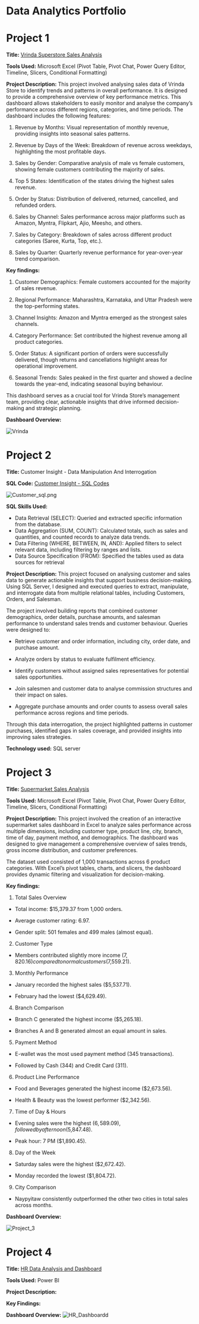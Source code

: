 # Data Analytics Portfolio
# Project 1

**Title:** [Vrinda Superstore Sales Analysis](https://github.com/Fadaramaja/Fadaramaja.github.io/blob/main/03%20-%20Data%20Analyst%20Excel%20Project.xlsx)

**Tools Used:** Microsoft Excel (Pivot Table, Pivot Chat, Power Query Editor, Timeline, Slicers, Conditional Formatting)

**Project Description:** 
This project involved analysing sales data of Vrinda Store to identify trends and patterns in overall performance. It is designed to provide a comprehensive overview of key performance metrics. This dashboard allows stakeholders to easily monitor and analyse the company’s performance across different regions, categories, and time periods. The dashboard includes the following features:

1. Revenue by Months: Visual representation of monthly revenue, providing insights into seasonal sales patterns.

2. Revenue by Days of the Week: Breakdown of revenue across weekdays, highlighting the most profitable days.

3. Sales by Gender: Comparative analysis of male vs female customers, showing female customers contributing the majority of sales.

4. Top 5 States: Identification of the states driving the highest sales revenue.

5. Order by Status: Distribution of delivered, returned, cancelled, and refunded orders.

6. Sales by Channel: Sales performance across major platforms such as Amazon, Myntra, Flipkart, Ajio, Meesho, and others.

7. Sales by Category: Breakdown of sales across different product categories (Saree, Kurta, Top, etc.).

8. Sales by Quarter: Quarterly revenue performance for year-over-year trend comparison.


**Key findings:**
1. Customer Demographics: Female customers accounted for the majority of sales revenue.

2. Regional Performance: Maharashtra, Karnataka, and Uttar Pradesh were the top-performing states.

3. Channel Insights: Amazon and Myntra emerged as the strongest sales channels.

4. Category Performance: Set contributed the highest revenue among all product categories.

5. Order Status: A significant portion of orders were successfully delivered, though returns and cancellations highlight areas for operational improvement.

6. Seasonal Trends: Sales peaked in the first quarter and showed a decline towards the year-end, indicating seasonal buying behaviour.

This dashboard serves as a crucial tool for Vrinda Store’s management team, providing clear, actionable insights that drive informed decision-making and strategic planning.


**Dashboard Overview:** 

![Vrinda](Vrinda.png)

# Project 2
**Title:** Customer Insight - Data Manipulation And Interrogation

**SQL Code:** [Customer Insight - SQL Codes](https://github.com/Fadaramaja/Fadaramaja.github.io/blob/main/Customer.sql)

![Customer_sql.png](Customer_sql.png)

**SQL Skills Used:** 
- Data Retrieval (SELECT): Queried and extracted specific information from the database.
- Data Aggregation (SUM, COUNT): Calculated totals, such as sales and quantities, and counted records to analyze data trends.
- Data Filtering (WHERE, BETWEEN, IN, AND): Applied filters to select relevant data, including filtering by ranges and lists.
- Data Source Specification (FROM): Specified the tables used as data sources for retrieval

**Project Description:** 
This project focused on analysing customer and sales data to generate actionable insights that support business decision-making. Using SQL Server, I designed and executed queries to extract, manipulate, and interrogate data from multiple relational tables, including Customers, Orders, and Salesman.

The project involved building reports that combined customer demographics, order details, purchase amounts, and salesman performance to understand sales trends and customer behaviour. Queries were designed to:

- Retrieve customer and order information, including city, order date, and purchase amount.

- Analyze orders by status to evaluate fulfilment efficiency.

- Identify customers without assigned sales representatives for potential sales opportunities.

- Join salesmen and customer data to analyse commission structures and their impact on sales.

- Aggregate purchase amounts and order counts to assess overall sales performance across regions and time periods.

Through this data interrogation, the project highlighted patterns in customer purchases, identified gaps in sales coverage, and provided insights into improving sales strategies.


**Technology used:** SQL server

# Project 3

**Title:** [Supermarket Sales Analysis](https://github.com/Fadaramaja/Fadaramaja.github.io/blob/main/Excel%20SuperMarket_Sales.xlsx)

**Tools Used:** Microsoft Excel (Pivot Table, Pivot Chat, Power Query Editor, Timeline, Slicers, Conditional Formatting)

**Project Description:** 
This project involved the creation of an interactive supermarket sales dashboard in Excel to analyze sales performance across multiple dimensions, including customer type, product line, city, branch, time of day, payment method, and demographics. The dashboard was designed to give management a comprehensive overview of sales trends, gross income distribution, and customer preferences.

The dataset used consisted of 1,000 transactions across 6 product categories. With Excel’s pivot tables, charts, and slicers, the dashboard provides dynamic filtering and visualization for decision-making.

**Key findings:**
1. Total Sales Overview

 - Total income: $15,379.37 from 1,000 orders.

- Average customer rating: 6.97.
- Gender split: 501 females and 499 males (almost equal).

2. Customer Type

- Members contributed slightly more income ($7,820.16) compared to normal customers ($7,559.21).

3. Monthly Performance

- January recorded the highest sales ($5,537.71).

- February had the lowest ($4,629.49).

4. Branch Comparison

- Branch C generated the highest income ($5,265.18).

- Branches A and B generated almost an equal amount in sales.

5. Payment Method

- E-wallet was the most used payment method (345 transactions).

- Followed by Cash (344) and Credit Card (311).

6. Product Line Performance

- Food and Beverages generated the highest income ($2,673.56).

- Health & Beauty was the lowest performer ($2,342.56).

7. Time of Day & Hours

- Evening sales were the highest ($6,589.09), followed by afternoon ($5,847.48).

- Peak hour: 7 PM ($1,890.45).

8. Day of the Week

- Saturday sales were the highest ($2,672.42).

- Monday recorded the lowest ($1,804.72).

9. City Comparison

- Naypyitaw consistently outperformed the other two cities in total sales across months.
  
**Dashboard Overview:** 

![Project_3](Project_3.png)



# Project 4

**Title:** [HR Data Analysis and Dashboard](https://github.com/Fadaramaja/Fadaramaja.github.io/blob/main/HR%20DATA%20ANALYTICS%20DASHBOARD.pbix)


**Tools Used:** Power BI


**Project Description:**


**Key Findings:**


**Dashboard Overview:**
![HR_Dashboardd](HR_Dashboardd.png)

